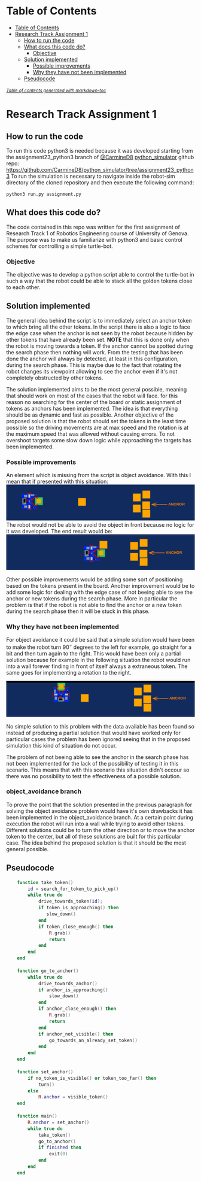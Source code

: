 
# Table of Contents
- [Table of Contents](#table-of-contents)
- [Research Track Assignment 1](#research-track-assignment-1)
  * [How to run the code](#how-to-run-the-code)
  * [What does this code do?](#what-does-this-code-do)
    + [Objective](#objective)
  * [Solution implemented](#solution-implemented)
    + [Possible improvements](#possible-improvements)
    + [Why they have not been implemented](#why-they-have-not-been-implemented)
  * [Pseudocode](#pseudocode)

<small><i><a href='http://ecotrust-canada.github.io/markdown-toc/'>Table of contents generated with markdown-toc</a></i></small>

# Research Track Assignment 1


## How to run the code

To run this code python3 is needed because it was developed starting from the
assignment23_python3 branch of [@CarmineD8](https://github.com/CarmineD8) [python_simulator](https://github.com/CarmineD8/python_simulator/) github repo:
<https://github.com/CarmineD8/python_simulator/tree/assignment23_python3>
To run the simulation is necessary to navigate inside the robot-sim directory of the cloned repository and then execute the following command:

    python3 run.py assignment.py


## What does this code do?

The code contained in this repo was written for the first assignment of 
Research Track 1 of Robotics Engineering course of University of Genova.
The purpose was to make us familiarize with python3 and basic control schemes for 
controlling a simple turtle-bot.


### Objective

The objective was to develop a python script able to control the turtle-bot in
such a way that the robot could be able to stack all the golden tokens close to
each other.


## Solution implemented

The general idea behind the script is to immediately select an anchor token to
which bring all the other tokens. In the script there is also a logic to face the
edge case when the anchor is not seen by the robot because hidden by other
tokens that have already been set. **NOTE** that this is done only when the robot is
moving towards a token. If the anchor cannot be spotted during the search phase then
nothing will work. From the testing that has been done the anchor will always by detected,
at least in this configuration, during the search phase. This is maybe due to the fact that
rotating the robot changes its viewpoint allowing to see the anchor even if it's not completely
obstructed by other tokens.

The solution implemented aims to be the most general possible, meaning that should work on most of the
cases that the robot will face. for this reason no searching for the center of the board or static 
assignment of tokens as anchors has been implemented. The idea is that everything should be as 
dynamic and fast as possible. Another objective of the proposed solution is that the robot should 
set the tokens in the least time possible so the driving movements are at max speed and the rotation
is at the maximum speed that was allowed without causing errors. To not overshoot targets some slow down
logic while approaching the targets has been implemented.


### Possible improvements

An element which is missing from the script is object avoidance. With this I
mean that if presented with this situation:
![caseBase](./img/caseBase.png?raw=true)
The robot would not be able to avoid the object in front because no logic for it
was developed. The end result would be:
![caseError](./img/caseError.png?raw=true)

Other possible improvements would be adding some sort of positioning based on 
the tokens present in the board. Another improvement would be to add some 
logic for dealing with the edge case of not beeing able to see the anchor
or new tokens during the search phase. 
More in particular the problem is that if the robot is not able to find the anchor
or a new token during the search phase then it will be stuck in this phase.


### Why they have not been implemented

For object avoidance it could be said that a simple solution would have been to make the robot
turn $90^{\circ}$ degrees to the left for example, go straight for a bit and then turn again to the right.
This would have been only a
partial solution because for example in the following situation the robot would
run into a wall forever finding in front of itself always a extraneous token.
The same goes for implementing a rotation to the right.

![solCase](./img/caseSol.png?raw=true)

No simple solution to this problem with the data available has been found so
instead of producing a partial solution that would have worked only for
particular cases the problem has been ignored seeing that in the proposed
simulation this kind of situation do not occur.

The problem of not beeing able to see the anchor in the search phase has not been
implemented for the lack of the possibility of testing it in this scenario. 
This means that with this scenario this situation didn't occour so there was 
no possibility to test the effectiveness of a possible solution.

### object_avoidance branch
To prove the point that the solution presented in the previous paragraph for solving 
the object avoidance problem would
have it's own drawbacks it has been implemented in the object_avoidance branch.
At a certain point during execution the robot will run into a wall while trying to
avoid other tokens. Different solutions could be to turn the other direction or to 
move the anchor token to the center, but all of these solutions are built for this 
particular case. The idea behind the proposed solution is that it should be the most 
general possible.


## Pseudocode
```lua
    function take_token()
        id = search_for_token_to_pick_up()
        while true do
            drive_towards_token(id);
            if token_is_approaching() then
               slow_down()
            end
            if token_close_enough() then
                R.grab()
                return
            end
        end
    end
    
    function go_to_anchor()
        while true do
            drive_towards_anchor()
            if anchor_is_approaching()
                slow_down()
            end
            if anchor_close_enough() then
                R.grab()
                return
            end
            if anchor_not_visible() then
                go_towards_an_already_set_token()
            end
        end
    end

    function set_anchor()
        if no_token_is_visible() or token_too_far() then
            turn()
        else
            R.anchor = visible_token()
    end

    function main()
        R.anchor = set_anchor()
        while true do
            take_token()
            go_to_anchor()
            if finished then
                exit(0)
            end
        end
    end
```

